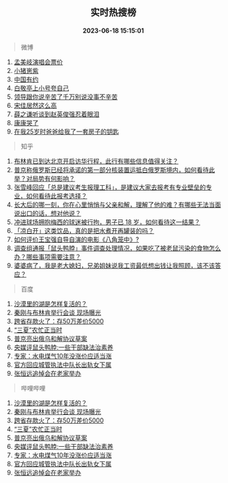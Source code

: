 <div align="center"><h2>实时热搜榜</h2><h4>2023-06-18 15:15:01</h4></div>

> 微博  

1. [孟美岐演唱会票价](https://s.weibo.com/weibo?q=%E5%AD%9F%E7%BE%8E%E5%B2%90%E6%BC%94%E5%94%B1%E4%BC%9A%E7%A5%A8%E4%BB%B7&t=31&band_rank=1&Refer=top)<br />
2. [小猪崽紫](https://s.weibo.com/weibo?q=%E5%B0%8F%E7%8C%AA%E5%B4%BD%E7%B4%AB&t=31&band_rank=2&Refer=top)<br />
3. [中国有约](https://s.weibo.com/weibo?q=%23%E4%B8%AD%E5%9B%BD%E6%9C%89%E7%BA%A6%23&t=31&band_rank=3&Refer=top)<br />
4. [白敬亭上小号夸自己](https://s.weibo.com/weibo?q=%23%E7%99%BD%E6%95%AC%E4%BA%AD%E4%B8%8A%E5%B0%8F%E5%8F%B7%E5%A4%B8%E8%87%AA%E5%B7%B1%23&t=31&band_rank=4&Refer=top)<br />
5. [领导跟你说辛苦了千万别说没事不辛苦](https://s.weibo.com/weibo?q=%E9%A2%86%E5%AF%BC%E8%B7%9F%E4%BD%A0%E8%AF%B4%E8%BE%9B%E8%8B%A6%E4%BA%86%E5%8D%83%E4%B8%87%E5%88%AB%E8%AF%B4%E6%B2%A1%E4%BA%8B%E4%B8%8D%E8%BE%9B%E8%8B%A6&t=31&band_rank=5&Refer=top)<br />
6. [宋佳居然这么高](https://s.weibo.com/weibo?q=%23%E5%AE%8B%E4%BD%B3%E5%B1%85%E7%84%B6%E8%BF%99%E4%B9%88%E9%AB%98%23&t=31&band_rank=6&Refer=top)<br />
7. [薛之谦听谈到赵英俊强忍着眼泪](https://s.weibo.com/weibo?q=%23%E8%96%9B%E4%B9%8B%E8%B0%A6%E5%90%AC%E8%B0%88%E5%88%B0%E8%B5%B5%E8%8B%B1%E4%BF%8A%E5%BC%BA%E5%BF%8D%E7%9D%80%E7%9C%BC%E6%B3%AA%23&t=31&band_rank=7&Refer=top)<br />
8. [康康哭了](https://s.weibo.com/weibo?q=%23%E5%BA%B7%E5%BA%B7%E5%93%AD%E4%BA%86%23&t=31&band_rank=8&Refer=top)<br />
9. [在我25岁时爸爸给我了一套房子的钥匙](https://s.weibo.com/weibo?q=%E5%9C%A8%E6%88%9125%E5%B2%81%E6%97%B6%E7%88%B8%E7%88%B8%E7%BB%99%E6%88%91%E4%BA%86%E4%B8%80%E5%A5%97%E6%88%BF%E5%AD%90%E7%9A%84%E9%92%A5%E5%8C%99&t=31&band_rank=9&Refer=top)<br />

> 知乎  

1. [布林肯已到达北京开启访华行程，此行有哪些信息值得关注？](https://www.zhihu.com/question/607270958)<br />
2. [普京称俄罗斯已经将承诺的第一部分核装置运抵白俄罗斯境内，如何看待此举？对局势有何影响？](https://www.zhihu.com/question/607107944)<br />
3. [张雪峰回应「总是建议考生报理工科」，是建议大家去报考有专业壁垒的专业，如何看待此报考选择？](https://www.zhihu.com/question/606790360)<br />
4. [长大后的哪一刻，你在心里悄悄与父亲和解，理解了他的难？有哪些无法当面说出口的话，想对他说？](https://www.zhihu.com/question/605713053)<br />
5. [冲进球场拥抱梅西的球迷被行拘，男子已 18 岁，如何看待这一结果？](https://www.zhihu.com/question/607010548)<br />
6. [「凉白开」这类饮品，真的是把水煮开再罐装的吗？](https://www.zhihu.com/question/606321291)<br />
7. [如何评价王宝强自导自演的电影《八角笼中》?](https://www.zhihu.com/question/566061816)<br />
8. [调查组通报「鼠头鸭脖」事件调查处理情况，如果吃了被老鼠污染的食物怎么办？哪些事项需要注意？](https://www.zhihu.com/question/607260956)<br />
9. [婆婆病了，我是老大媳妇，兄弟姐妹说我工资最低想出钱让我照顾，该不该答应？](https://www.zhihu.com/question/605822171)<br />

> 百度  

1. [沙漠里的湖是怎样复活的？](https://www.baidu.com/s?wd=%E6%B2%99%E6%BC%A0%E9%87%8C%E7%9A%84%E6%B9%96%E6%98%AF%E6%80%8E%E6%A0%B7%E5%A4%8D%E6%B4%BB%E7%9A%84%EF%BC%9F&sa=fyb_news&rsv_dl=fyb_news)<br />
2. [秦刚与布林肯举行会谈 现场曝光](https://www.baidu.com/s?wd=%E7%A7%A6%E5%88%9A%E4%B8%8E%E5%B8%83%E6%9E%97%E8%82%AF%E4%B8%BE%E8%A1%8C%E4%BC%9A%E8%B0%88+%E7%8E%B0%E5%9C%BA%E6%9B%9D%E5%85%89&sa=fyb_news&rsv_dl=fyb_news)<br />
3. [跨省存款火了：存50万差价5000](https://www.baidu.com/s?wd=%E8%B7%A8%E7%9C%81%E5%AD%98%E6%AC%BE%E7%81%AB%E4%BA%86%EF%BC%9A%E5%AD%9850%E4%B8%87%E5%B7%AE%E4%BB%B75000&sa=fyb_news&rsv_dl=fyb_news)<br />
4. [“三夏”农忙正当时](https://www.baidu.com/s?wd=%E2%80%9C%E4%B8%89%E5%A4%8F%E2%80%9D%E5%86%9C%E5%BF%99%E6%AD%A3%E5%BD%93%E6%97%B6&sa=fyb_news&rsv_dl=fyb_news)<br />
5. [普京亮出俄乌和解协议草案](https://www.baidu.com/s?wd=%E6%99%AE%E4%BA%AC%E4%BA%AE%E5%87%BA%E4%BF%84%E4%B9%8C%E5%92%8C%E8%A7%A3%E5%8D%8F%E8%AE%AE%E8%8D%89%E6%A1%88&sa=fyb_news&rsv_dl=fyb_news)<br />
6. [央媒评鼠头鸭脖:一些干部缺法治素养](https://www.baidu.com/s?wd=%E5%A4%AE%E5%AA%92%E8%AF%84%E9%BC%A0%E5%A4%B4%E9%B8%AD%E8%84%96%3A%E4%B8%80%E4%BA%9B%E5%B9%B2%E9%83%A8%E7%BC%BA%E6%B3%95%E6%B2%BB%E7%B4%A0%E5%85%BB&sa=fyb_news&rsv_dl=fyb_news)<br />
7. [专家：水电煤气10年没涨价应适当涨](https://www.baidu.com/s?wd=%E4%B8%93%E5%AE%B6%EF%BC%9A%E6%B0%B4%E7%94%B5%E7%85%A4%E6%B0%9410%E5%B9%B4%E6%B2%A1%E6%B6%A8%E4%BB%B7%E5%BA%94%E9%80%82%E5%BD%93%E6%B6%A8&sa=fyb_news&rsv_dl=fyb_news)<br />
8. [官方回应城管执法中队长出轨女下属](https://www.baidu.com/s?wd=%E5%AE%98%E6%96%B9%E5%9B%9E%E5%BA%94%E5%9F%8E%E7%AE%A1%E6%89%A7%E6%B3%95%E4%B8%AD%E9%98%9F%E9%95%BF%E5%87%BA%E8%BD%A8%E5%A5%B3%E4%B8%8B%E5%B1%9E&sa=fyb_news&rsv_dl=fyb_news)<br />
9. [张恒远追悼会在老家举办](https://www.baidu.com/s?wd=%E5%BC%A0%E6%81%92%E8%BF%9C%E8%BF%BD%E6%82%BC%E4%BC%9A%E5%9C%A8%E8%80%81%E5%AE%B6%E4%B8%BE%E5%8A%9E&sa=fyb_news&rsv_dl=fyb_news)<br />

> 哔哩哔哩  

1. [沙漠里的湖是怎样复活的？](https://www.baidu.com/s?wd=%E6%B2%99%E6%BC%A0%E9%87%8C%E7%9A%84%E6%B9%96%E6%98%AF%E6%80%8E%E6%A0%B7%E5%A4%8D%E6%B4%BB%E7%9A%84%EF%BC%9F&sa=fyb_news&rsv_dl=fyb_news)<br />
2. [秦刚与布林肯举行会谈 现场曝光](https://www.baidu.com/s?wd=%E7%A7%A6%E5%88%9A%E4%B8%8E%E5%B8%83%E6%9E%97%E8%82%AF%E4%B8%BE%E8%A1%8C%E4%BC%9A%E8%B0%88+%E7%8E%B0%E5%9C%BA%E6%9B%9D%E5%85%89&sa=fyb_news&rsv_dl=fyb_news)<br />
3. [跨省存款火了：存50万差价5000](https://www.baidu.com/s?wd=%E8%B7%A8%E7%9C%81%E5%AD%98%E6%AC%BE%E7%81%AB%E4%BA%86%EF%BC%9A%E5%AD%9850%E4%B8%87%E5%B7%AE%E4%BB%B75000&sa=fyb_news&rsv_dl=fyb_news)<br />
4. [“三夏”农忙正当时](https://www.baidu.com/s?wd=%E2%80%9C%E4%B8%89%E5%A4%8F%E2%80%9D%E5%86%9C%E5%BF%99%E6%AD%A3%E5%BD%93%E6%97%B6&sa=fyb_news&rsv_dl=fyb_news)<br />
5. [普京亮出俄乌和解协议草案](https://www.baidu.com/s?wd=%E6%99%AE%E4%BA%AC%E4%BA%AE%E5%87%BA%E4%BF%84%E4%B9%8C%E5%92%8C%E8%A7%A3%E5%8D%8F%E8%AE%AE%E8%8D%89%E6%A1%88&sa=fyb_news&rsv_dl=fyb_news)<br />
6. [央媒评鼠头鸭脖:一些干部缺法治素养](https://www.baidu.com/s?wd=%E5%A4%AE%E5%AA%92%E8%AF%84%E9%BC%A0%E5%A4%B4%E9%B8%AD%E8%84%96%3A%E4%B8%80%E4%BA%9B%E5%B9%B2%E9%83%A8%E7%BC%BA%E6%B3%95%E6%B2%BB%E7%B4%A0%E5%85%BB&sa=fyb_news&rsv_dl=fyb_news)<br />
7. [专家：水电煤气10年没涨价应适当涨](https://www.baidu.com/s?wd=%E4%B8%93%E5%AE%B6%EF%BC%9A%E6%B0%B4%E7%94%B5%E7%85%A4%E6%B0%9410%E5%B9%B4%E6%B2%A1%E6%B6%A8%E4%BB%B7%E5%BA%94%E9%80%82%E5%BD%93%E6%B6%A8&sa=fyb_news&rsv_dl=fyb_news)<br />
8. [官方回应城管执法中队长出轨女下属](https://www.baidu.com/s?wd=%E5%AE%98%E6%96%B9%E5%9B%9E%E5%BA%94%E5%9F%8E%E7%AE%A1%E6%89%A7%E6%B3%95%E4%B8%AD%E9%98%9F%E9%95%BF%E5%87%BA%E8%BD%A8%E5%A5%B3%E4%B8%8B%E5%B1%9E&sa=fyb_news&rsv_dl=fyb_news)<br />
9. [张恒远追悼会在老家举办](https://www.baidu.com/s?wd=%E5%BC%A0%E6%81%92%E8%BF%9C%E8%BF%BD%E6%82%BC%E4%BC%9A%E5%9C%A8%E8%80%81%E5%AE%B6%E4%B8%BE%E5%8A%9E&sa=fyb_news&rsv_dl=fyb_news)<br />
